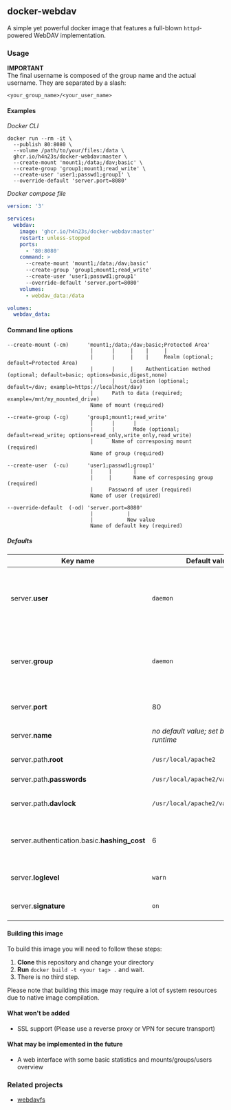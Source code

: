 ## docker-webdav

A simple yet powerful docker image that features a full-blown ``httpd``-powered WebDAV implementation.

### Usage

**IMPORTANT**  
The final username is composed of the group name and the actual username. They are separated by a slash:
```
<your_group_name>/<your_user_name>
```

#### Examples

_Docker CLI_
```shell
docker run --rm -it \
  --publish 80:8080 \
  --volume /path/to/your/files:/data \
  ghcr.io/h4n23s/docker-webdav:master \
  --create-mount 'mount1;/data;/dav;basic' \
  --create-group 'group1;mount1;read_write' \
  --create-user 'user1;passwd1;group1' \
  --override-default 'server.port=8080'
```

_Docker compose file_
```yaml
version: '3'

services:
  webdav:
    image: 'ghcr.io/h4n23s/docker-webdav:master'
    restart: unless-stopped
    ports:
      - '80:8080'
    command: >
      --create-mount 'mount1;/data;/dav;basic'
      --create-group 'group1;mount1;read_write'
      --create-user 'user1;passwd1;group1'
      --override-default 'server.port=8080'
    volumes:
      - webdav_data:/data

volumes:
  webdav_data:
```

#### Command line options

```shell
--create-mount (-cm)      'mount1;/data;/dav;basic;Protected Area'
                           |      |     |    |     |
                           |      |     |    |     Realm (optional; default=Protected Area)
                           |      |     |    Authentication method (optional; default=basic; options=basic,digest,none)
                           |      |     Location (optional; default=/dav; example=https://localhost/dav)
                           |      Path to data (required; example=/mnt/my_mounted_drive)
                           Name of mount (required)
                          
--create-group (-cg)      'group1;mount1;read_write'
                           |      |      |
                           |      |      Mode (optional; default=read_write; options=read_only,write_only,read_write)
                           |      Name of corresposing mount (required)
                           Name of group (required)
                          
--create-user  (-cu)      'user1;passwd1;group1'
                           |     |       |
                           |     |       Name of corresposing group (required)
                           |     Password of user (required)
                           Name of user (required)
                      
--override-default  (-od) 'server.port=8080'
                           |           |
                           |           New value
                           Name of default key (required)
```

##### Defaults

| Key name | Default value | Description |
| --- | --- | --- |
| server.**user** | ``daemon`` | Specifies the user under which httpd answers requests. Cannot be ``root``.  |
| server.**group** | ``daemon`` | Specifies the group under which httpd answers requests. Cannot be ``root``. |
| server.**port** | 80 | Specifies the port the server listens on. |
| server.**name** | _no default value; set by httpd at runtime_ | Please see the [official httpd documentation](http://httpd.apache.org/docs/2.4/en/mod/core.html#servername) |
| server.path.**root** | ``/usr/local/apache2`` | Path to server root |
| server.path.**passwords** | ``/usr/local/apache2/var/passwords`` | Path to hashed passwords |
| server.path.**davlock** | ``/usr/local/apache2/var`` | Path to davlock database |
| server.authentication.basic.**hashing_cost** | 6 | BCrypt hashing cost (only applies to basic authentication) |
| server.**loglevel** | ``warn`` | Please see the [official httpd documentation](https://httpd.apache.org/docs/2.4/en/mod/core.html#loglevel) |
| server.**signature** | ``on`` | Please see the [official httpd documentation](http://httpd.apache.org/docs/2.4/en/mod/core.html#serversignature) |


#### Building this image

To build this image you will need to follow these steps:

1. **Clone** this repository and change your directory
2. **Run** ``docker build -t <your tag> .`` and wait. 
3. There is no third step.

Please note that building this image may require a lot of system resources due to native image compilation.

#### What won't be added

- SSL support (Please use a reverse proxy or VPN for secure transport)

#### What may be implemented in the future

- A web interface with some basic statistics and mounts/groups/users overview

### Related projects

- [webdavfs](https://github.com/miquels/webdavfs)